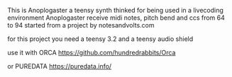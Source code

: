 This is Anoplogaster a teensy synth thinked for being used in a livecoding environment 
Anoplogaster receive midi notes, pitch bend and ccs from 64 to 94 
started from a project by notesandvolts.com

for this project you need a teensy 3.2 and a teensy audio shield

use it with ORCA https://github.com/hundredrabbits/Orca

or PUREDATA https://puredata.info/
